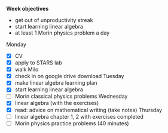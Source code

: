 **Week objectives**
- get out of unproductivity streak
- start learning linear algebra
- at least 1 Morin physics problem a day

Monday
- [x] CV
- [x] apply to STARS lab
- [x] walk Milo
- [x] check in on google drive download
Tuesday
- [x] make linear algebra learning plan
- [x] start learning linear algebra
- [ ] Morin classical physics problems
Wednesday
- [x] linear algebra (with the exercises)
- [x] read: advice on mathematical writing (take notes)
Thursday
- [ ] linear algebra chapter 1, 2 with exercises completed
- [ ] Morin physics practice problems (40 minutes)